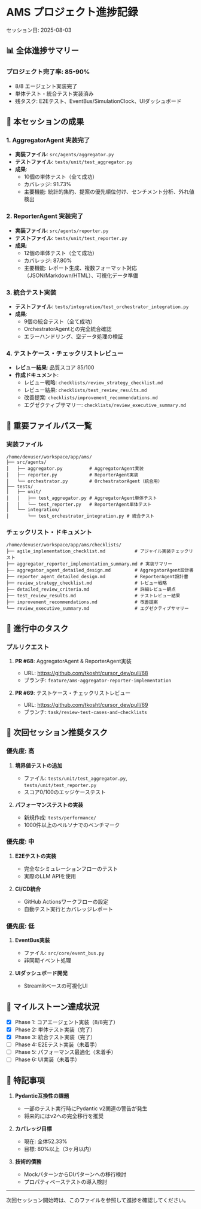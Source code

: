 # AMS プロジェクト進捗記録
セッション日: 2025-08-03

## 📊 全体進捗サマリー

### プロジェクト完了率: 85-90%
- 8/8 エージェント実装完了
- 単体テスト・統合テスト実装済み
- 残タスク: E2Eテスト、EventBus/SimulationClock、UIダッシュボード

## 🎯 本セッションの成果

### 1. AggregatorAgent 実装完了
- **実装ファイル**: `src/agents/aggregator.py`
- **テストファイル**: `tests/unit/test_aggregator.py`
- **成果**:
  - 10個の単体テスト（全て成功）
  - カバレッジ: 91.73%
  - 主要機能: 統計的集約、提案の優先順位付け、センチメント分析、外れ値検出

### 2. ReporterAgent 実装完了
- **実装ファイル**: `src/agents/reporter.py`
- **テストファイル**: `tests/unit/test_reporter.py`
- **成果**:
  - 12個の単体テスト（全て成功）
  - カバレッジ: 87.80%
  - 主要機能: レポート生成、複数フォーマット対応（JSON/Markdown/HTML）、可視化データ準備

### 3. 統合テスト実装
- **テストファイル**: `tests/integration/test_orchestrator_integration.py`
- **成果**:
  - 9個の統合テスト（全て成功）
  - OrchestratorAgentとの完全統合確認
  - エラーハンドリング、空データ処理の検証

### 4. テストケース・チェックリストレビュー
- **レビュー結果**: 品質スコア 85/100
- **作成ドキュメント**:
  - レビュー戦略: `checklists/review_strategy_checklist.md`
  - レビュー結果: `checklists/test_review_results.md`
  - 改善提案: `checklists/improvement_recommendations.md`
  - エグゼクティブサマリー: `checklists/review_executive_summary.md`

## 📁 重要ファイルパス一覧

### 実装ファイル
```
/home/devuser/workspace/app/ams/
├── src/agents/
│   ├── aggregator.py          # AggregatorAgent実装
│   ├── reporter.py            # ReporterAgent実装
│   └── orchestrator.py        # OrchestratorAgent（統合用）
├── tests/
│   ├── unit/
│   │   ├── test_aggregator.py # AggregatorAgent単体テスト
│   │   └── test_reporter.py   # ReporterAgent単体テスト
│   └── integration/
│       └── test_orchestrator_integration.py # 統合テスト
```

### チェックリスト・ドキュメント
```
/home/devuser/workspace/app/ams/checklists/
├── agile_implementation_checklist.md           # アジャイル実装チェックリスト
├── aggregator_reporter_implementation_summary.md # 実装サマリー
├── aggregator_agent_detailed_design.md         # AggregatorAgent設計書
├── reporter_agent_detailed_design.md           # ReporterAgent設計書
├── review_strategy_checklist.md                # レビュー戦略
├── detailed_review_criteria.md                 # 詳細レビュー観点
├── test_review_results.md                      # テストレビュー結果
├── improvement_recommendations.md              # 改善提案
└── review_executive_summary.md                 # エグゼクティブサマリー
```

## 🚧 進行中のタスク

### プルリクエスト
1. **PR #68**: AggregatorAgent & ReporterAgent実装
   - URL: https://github.com/tkosht/cursor_dev/pull/68
   - ブランチ: `feature/ams-aggregator-reporter-implementation`

2. **PR #69**: テストケース・チェックリストレビュー
   - URL: https://github.com/tkosht/cursor_dev/pull/69
   - ブランチ: `task/review-test-cases-and-checklists`

## 🔄 次回セッション推奨タスク

### 優先度: 高
1. **境界値テストの追加**
   - ファイル: `tests/unit/test_aggregator.py`, `tests/unit/test_reporter.py`
   - スコア0/100のエッジケーステスト

2. **パフォーマンステストの実装**
   - 新規作成: `tests/performance/`
   - 1000件以上のペルソナでのベンチマーク

### 優先度: 中
1. **E2Eテストの実装**
   - 完全なシミュレーションフローのテスト
   - 実際のLLM APIを使用

2. **CI/CD統合**
   - GitHub Actionsワークフローの設定
   - 自動テスト実行とカバレッジレポート

### 優先度: 低
1. **EventBus実装**
   - ファイル: `src/core/event_bus.py`
   - 非同期イベント処理

2. **UIダッシュボード開発**
   - Streamlitベースの可視化UI

## 🎯 マイルストーン達成状況

- [x] Phase 1: コアエージェント実装（8/8完了）
- [x] Phase 2: 単体テスト実装（完了）
- [x] Phase 3: 統合テスト実装（完了）
- [ ] Phase 4: E2Eテスト実装（未着手）
- [ ] Phase 5: パフォーマンス最適化（未着手）
- [ ] Phase 6: UI実装（未着手）

## 📝 特記事項

1. **Pydantic互換性の課題**
   - 一部のテスト実行時にPydantic v2関連の警告が発生
   - 将来的にはv2への完全移行を推奨

2. **カバレッジ目標**
   - 現在: 全体52.33%
   - 目標: 80%以上（3ヶ月以内）

3. **技術的債務**
   - MockパターンからDIパターンへの移行検討
   - プロパティベーステストの導入検討

---

次回セッション開始時は、このファイルを参照して進捗を確認してください。
